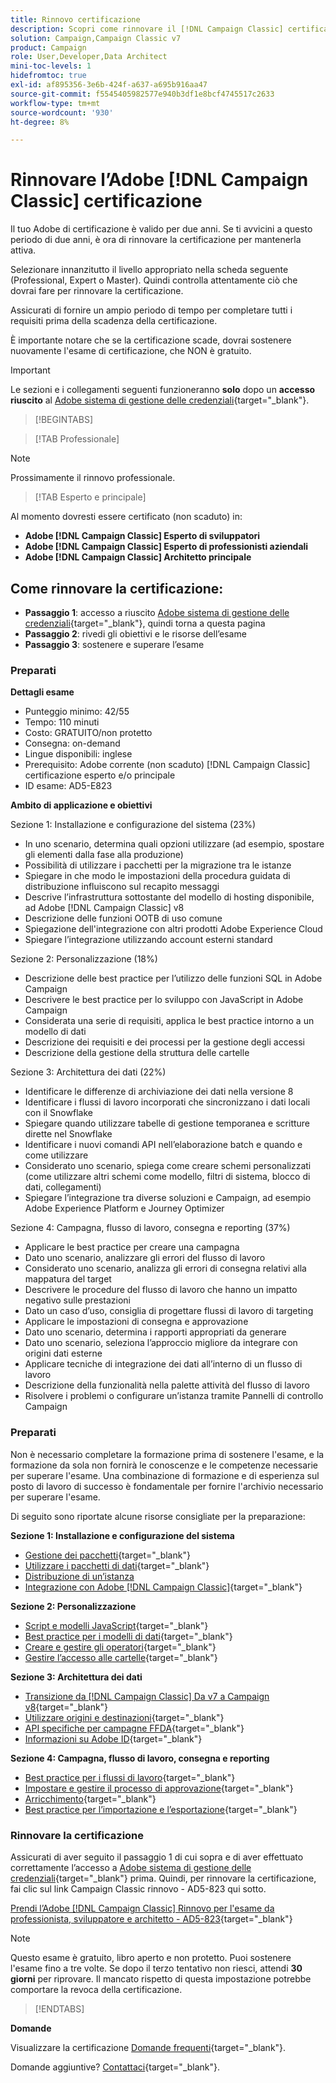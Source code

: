 ```yaml
---
title: Rinnovo certificazione
description: Scopri come rinnovare il [!DNL Campaign Classic] certificazione prima della scadenza.
solution: Campaign,Campaign Classic v7
product: Campaign
role: User,Developer,Data Architect
mini-toc-levels: 1
hidefromtoc: true
exl-id: af895356-3e6b-424f-a637-a695b916aa47
source-git-commit: f5545405982577e940b3df1e8bcf4745517c2633
workflow-type: tm+mt
source-wordcount: '930'
ht-degree: 8%

---
```


# Rinnovare l’Adobe [!DNL Campaign Classic] certificazione

Il tuo Adobe di certificazione è valido per due anni. Se ti avvicini a questo periodo di due anni, è ora di rinnovare la certificazione per mantenerla attiva.

Selezionare innanzitutto il livello appropriato nella scheda seguente (Professional, Expert o Master). Quindi controlla attentamente ciò che dovrai fare per rinnovare la certificazione.

Assicurati di fornire un ampio periodo di tempo per completare tutti i requisiti prima della scadenza della certificazione.

È importante notare che se la certificazione scade, dovrai sostenere nuovamente l&#39;esame di certificazione, che NON è gratuito.

>[!IMPORTANT]
>
>Le sezioni e i collegamenti seguenti funzioneranno **solo** dopo un **accesso riuscito** al [Adobe sistema di gestione delle credenziali](http://www.certmetrics.com/adobe){target="_blank"}.

>[!BEGINTABS]

>[!TAB Professionale]

>[!NOTE]
>
>Prossimamente il rinnovo professionale.

>[!TAB Esperto e principale]

Al momento dovresti essere certificato (non scaduto) in:

* **Adobe [!DNL Campaign Classic] Esperto di sviluppatori**
* **Adobe [!DNL Campaign Classic] Esperto di professionisti aziendali**
* **Adobe [!DNL Campaign Classic] Architetto principale**

## Come rinnovare la certificazione:

* **Passaggio 1**: accesso a riuscito [Adobe sistema di gestione delle credenziali](http://www.certmetrics.com/adobe){target="_blank"}, quindi torna a questa pagina
* **Passaggio 2**: rivedi gli obiettivi e le risorse dell’esame
* **Passaggio 3**: sostenere e superare l’esame

### Preparati

**Dettagli esame**

* Punteggio minimo: 42/55
* Tempo: 110 minuti
* Costo: GRATUITO/non protetto
* Consegna: on-demand
* Lingue disponibili: inglese
* Prerequisito: Adobe corrente (non scaduto) [!DNL Campaign Classic] certificazione esperto e/o principale
* ID esame: AD5-E823

**Ambito di applicazione e obiettivi**

Sezione 1: Installazione e configurazione del sistema (23%)

* In uno scenario, determina quali opzioni utilizzare (ad esempio, spostare gli elementi dalla fase alla produzione)
* Possibilità di utilizzare i pacchetti per la migrazione tra le istanze
* Spiegare in che modo le impostazioni della procedura guidata di distribuzione influiscono sul recapito messaggi
* Descrive l’infrastruttura sottostante del modello di hosting disponibile, ad Adobe [!DNL Campaign Classic] v8
* Descrizione delle funzioni OOTB di uso comune
* Spiegazione dell&#39;integrazione con altri prodotti Adobe Experience Cloud
* Spiegare l’integrazione utilizzando account esterni standard

Sezione 2: Personalizzazione (18%)

* Descrizione delle best practice per l’utilizzo delle funzioni SQL in Adobe Campaign
* Descrivere le best practice per lo sviluppo con JavaScript in Adobe Campaign
* Considerata una serie di requisiti, applica le best practice intorno a un modello di dati
* Descrizione dei requisiti e dei processi per la gestione degli accessi
* Descrizione della gestione della struttura delle cartelle

Sezione 3: Architettura dei dati (22%)

* Identificare le differenze di archiviazione dei dati nella versione 8
* Identificare i flussi di lavoro incorporati che sincronizzano i dati locali con il Snowflake
* Spiegare quando utilizzare tabelle di gestione temporanea e scritture dirette nel Snowflake
* Identificare i nuovi comandi API nell’elaborazione batch e quando e come utilizzare
* Considerato uno scenario, spiega come creare schemi personalizzati (come utilizzare altri schemi come modello, filtri di sistema, blocco di dati, collegamenti)
* Spiegare l’integrazione tra diverse soluzioni e Campaign, ad esempio Adobe Experience Platform e Journey Optimizer

Sezione 4: Campagna, flusso di lavoro, consegna e reporting (37%)

* Applicare le best practice per creare una campagna
* Dato uno scenario, analizzare gli errori del flusso di lavoro
* Considerato uno scenario, analizza gli errori di consegna relativi alla mappatura del target
* Descrivere le procedure del flusso di lavoro che hanno un impatto negativo sulle prestazioni
* Dato un caso d’uso, consiglia di progettare flussi di lavoro di targeting
* Applicare le impostazioni di consegna e approvazione
* Dato uno scenario, determina i rapporti appropriati da generare
* Dato uno scenario, seleziona l’approccio migliore da integrare con origini dati esterne
* Applicare tecniche di integrazione dei dati all’interno di un flusso di lavoro
* Descrizione della funzionalità nella palette attività del flusso di lavoro
* Risolvere i problemi o configurare un’istanza tramite Pannelli di controllo Campaign

### Preparati

Non è necessario completare la formazione prima di sostenere l&#39;esame, e la formazione da sola non fornirà le conoscenze e le competenze necessarie per superare l&#39;esame. Una combinazione di formazione e di esperienza sul posto di lavoro di successo è fondamentale per fornire l&#39;archivio necessario per superare l&#39;esame.

Di seguito sono riportate alcune risorse consigliate per la preparazione:

**Sezione 1: Installazione e configurazione del sistema**

* [Gestione dei pacchetti](https://experienceleague.adobe.com/docs/campaign-standard/using/managing-processes-and-data/importing-and-exporting-data/managing-packages.html?lang=en){target="_blank"}
* [Utilizzare i pacchetti di dati](https://experienceleague.adobe.com/docs/campaign-classic/using/getting-started/administration-basics/working-with-data-packages.html?lang=en){target="_blank"}
* [Distribuzione di un’istanza](https://experienceleague.adobe.com/docs/campaign-classic/using/installing-campaign-classic/initial-configuration/deploying-an-instance.html?lang=en)
* [Integrazione con Adobe [!DNL Campaign Classic]](https://experienceleague.adobe.com/docs/experience-manager-65/administering/integration/campaignonpremise.html?lang=en){target="_blank"}

**Sezione 2: Personalizzazione**

* [Script e modelli JavaScript](https://experienceleague.adobe.com/docs/campaign-classic/using/automating-with-workflows/advanced-management/javascript-scripts-and-templates.html?lang=en){target="_blank"}
* [Best practice per i modelli di dati](https://experienceleague.adobe.com/docs/campaign-classic/using/configuring-campaign-classic/data-model/data-model-best-practices.html?lang=it){target="_blank"}
* [Creare e gestire gli operatori](https://experienceleague.adobe.com/docs/campaign-classic/using/getting-started/permissions/access-management-operators.html?lang=en){target="_blank"}
* [Gestire l’accesso alle cartelle](https://experienceleague.adobe.com/docs/campaign-classic/using/getting-started/permissions/access-management-folders.html?lang=en){target="_blank"}

**Sezione 3: Architettura dei dati**

* [Transizione da [!DNL Campaign Classic] Da v7 a Campaign v8](https://experienceleague.adobe.com/docs/campaign/campaign-v8/new/v7-to-v8.html?lang=en){target="_blank"}
* [Utilizzare origini e destinazioni](https://experienceleague.adobe.com/docs/campaign-classic/using/integrating-with-adobe-experience-cloud/aep-sources-destinations/get-started-sources-destinations.html?lang=it){target="_blank"}
* [API specifiche per campagne FFDA](https://experienceleague.adobe.com/docs/campaign/campaign-v8/config/architecture/ffda/ffda-characteristics/new-apis.html?lang=en){target="_blank"}
* [Informazioni su Adobe ID](https://experienceleague.adobe.com/docs/campaign-classic/using/installing-campaign-classic/connect-to-campaign/connecting-via-an-adobe-id/about-adobe-id.html?lang=en){target="_blank"}

**Sezione 4: Campagna, flusso di lavoro, consegna e reporting**

* [Best practice per i flussi di lavoro](https://experienceleague.adobe.com/docs/campaign-classic/using/automating-with-workflows/introduction/workflow-best-practices.html?lang=it){target="_blank"}
* [Impostare e gestire il processo di approvazione](https://experienceleague.adobe.com/docs/campaign-classic/using/orchestrating-campaigns/orchestrate-campaigns/marketing-campaign-approval.html?lang=en){target="_blank"}
* [Arricchimento](https://experienceleague.adobe.com/docs/campaign-classic/using/automating-with-workflows/targeting-activities/enrichment.html?lang=en){target="_blank"}
* [Best practice per l’importazione e l’esportazione](https://experienceleague.adobe.com/docs/campaign-classic/using/automating-with-workflows/introduction/workflow-best-practices.html?lang=it){target="_blank"}

### Rinnovare la certificazione

Assicurati di aver seguito il passaggio 1 di cui sopra e di aver effettuato correttamente l’accesso a [Adobe sistema di gestione delle credenziali](http://www.certmetrics.com/adobe){target="_blank"} prima. Quindi, per rinnovare la certificazione, fai clic sul link Campaign Classic rinnovo - AD5-823 qui sotto.

[Prendi l’Adobe [!DNL Campaign Classic] Rinnovo per l&#39;esame da professionista, sviluppatore e architetto - AD5-823](https://www.certmetrics.com/adobe/candidate/caveon_sso_adobe.aspx?ssoLogin=true&amp;eid=AD5-E823){target="_blank"}

>[!NOTE]
>
>Questo esame è gratuito, libro aperto e non protetto. Puoi sostenere l&#39;esame fino a tre volte. Se dopo il terzo tentativo non riesci, attendi **30 giorni** per riprovare. Il mancato rispetto di questa impostazione potrebbe comportare la revoca della certificazione.

>[!ENDTABS]

**Domande**

Visualizzare la certificazione [Domande frequenti](https://experienceleague.adobe.com/docs/certification/certification/faq.html?lang=en){target="_blank"}.

Domande aggiuntive? [Contattaci](mailto:certif@adobe.com){target="_blank"}.
